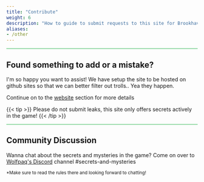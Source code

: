 ```yaml
---
title: "Contribute"
weight: 6
description: "How to guide to submit requests to this site for Brookhaven RP Secrets and mysteries or ask questions about this site."
aliases:
- /other
---
```

<hr style="background-color: #28b44c" size=8>

## Found something to add or a mistake?

I'm so happy you want to assist! We have setup the site to be hosted on github sites so that we can better filter out trolls.. Yea they happen.

Continue on to the [website](/contribute/website/) section for more details

{{< tip >}}
Please do not submit leaks, this site only offers secrets actively in the game!
{{< /tip >}}

<hr style="background-color: #28b44c" size=8>

## Community Discussion

Wanna chat about the secrets and mysteries in the game? Come on over to [Wolfpaq's Discord](https://discord.gg/wolfpaqgames) channel #secrets-and-mysteries 

<sub>*Make sure to read the rules there and looking forward to chatting!</sub>
